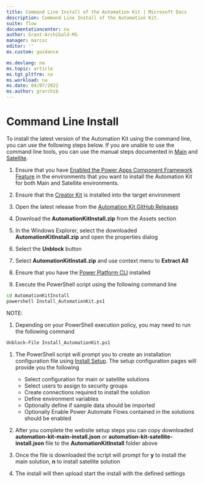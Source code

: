 ```yaml
---
title: Command Line Install of the Automation Kit | Microsoft Docs
description: Command Line Install of the Automation Kit.
suite: flow
documentationcenter: na
author: Grant-Archibald-MS
manager: marcsc
editor: ''
ms.custom: guidance

ms.devlang: na
ms.topic: article
ms.tgt_pltfrm: na
ms.workload: na
ms.date: 04/07/2022
ms.author: grarchib
---
```


# Command Line Install

To install the latest version of the Automation Kit using the command line, you can use the following steps below. If you are unable to use the command line tools, you can use the manual steps documented in [Main](./main.md) and [Satellite](./satellite.md).

1. Ensure that you have [Enabled the Power Apps Component Framework Feature](/power-apps/developer/component-framework/component-framework-for-canvas-apps#enable-the-power-apps-component-framework-feature) in the environments that you want to install the Automation Kit for both Main and Satellite environments.

1. Ensure that the [Creator Kit](https://appsource.microsoft.com/product/dynamics-365/microsoftpowercatarch.creatorkit1?tab=Reviews) is installed into the target environment

1. Open the latest release from the [Automation Kit GitHub Releases](https://github.com/microsoft/powercat-automation-kit/releases)

1. Download the **AutomationKitInstall.zip** from the Assets section

1. In the Windows Explorer, select the downloaded **AutomationKitInstall.zip** and open the properties dialog

1. Select the **Unblock** button

1. Select **AutomationKitInstall.zip** and use context menu to **Extract All**

1. Ensure that you have the <a href="/power-platform/developer/cli/introduction" target="_blank">Power Platform CLI</a> installed

1. Execute the PowerShell script using the following command line

```cmd
cd AutomationKitInstall
powershell Install_AutomationKit.ps1
```

NOTE:

1. Depending on your PowerShell execution policy, you may need to run the following command

```cmd
Unblock-File Install_AutomationKit.ps1
```

1. The PowerShell script will prompt you to create an installation configuration file using [Install Setup](https://microsoft.github.io/powercat-automation-kit/get-started/setup). The setup configuration pages will provide you the following

    - Select configuration for main or satellite solutions
    - Select users to assign to security groups
    - Create connections required to install the solution
    - Define environment variables
    - Optionally define if sample data should be imported
    - Optionally Enable Power Automate Flows contained in the solutions should be enabled

1. After you complete the website setup steps you can copy downloaded **automation-kit-main-install.json** or **automation-kit-satellite-install.json** file to the **AutomationKitInstall** folder above

1. Once the file is downloaded the script will prompt for **y** to install the main solution, **n** to install satellite solution

1. The install will then upload start the install with the defined settings
